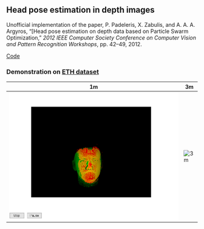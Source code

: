 ## Head pose estimation in depth images
Unofficial implementation of the paper, P. Padeleris, X. Zabulis, and A. A. A. Argyros, “[Head pose estimation on depth data based on Particle Swarm Optimization,” *2012 IEEE Computer Society Conference on Computer Vision and Pattern Recognition Workshops*, pp. 42–49, 2012.

[Code]()

### Demonstration on [ETH dataset](https://www.vision.ee.ethz.ch/datasets/headposeCVPR08/)
1m|3m
-|-
![1m](hpe/ETH1m.gif)|![3m](hpe/ETH3m.gif)

